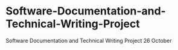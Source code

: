 # Software-Documentation-and-Technical-Writing-Project
Software Documentation and Technical Writing Project 26 October
